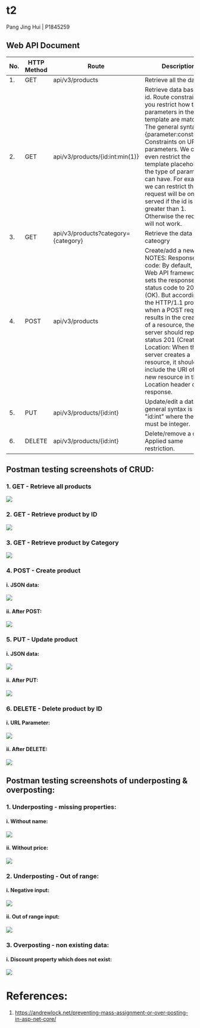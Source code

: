# t2 

Pang Jing Hui | P1845259

## Web API Document
| No. | HTTP Method  | Route | Description |
| ------------- | ------------- | ------------- | ------------- |
| 1. | GET  | api/v3/products  | Retrieve all the data.  |
| 2. | GET  | api/v3/products/{id:int:min(1)}  | Retrieve data based on id. Route constraints let you restrict how the parameters in the route template are matched. The general syntax is "{parameter:constraint}". Constraints on URL parameters. We can even restrict the template placeholder to the type of parameter it can have. For example, we can restrict that the request will be only served if the id is greater than 1. Otherwise the request will not work.   |
| 3. | GET  | api/v3/products?category={category}  | Retrieve the data by cateogry   |
| 4. | POST  | api/v3/products  | Create/add a new data. NOTES: Response code: By default, the Web API framework sets the response status code to 200 (OK). But according to the HTTP/1.1 protocol, when a POST request results in the creation of a resource, the server should reply with status 201 (Created). Location: When the server creates a resource, it should include the URI of the new resource in the Location header of the response.  |
| 5. | PUT  | api/v3/products/{id:int}  | Update/edit a data. The general syntax is "id:int" where the id must be integer.  |
| 6. | DELETE  | api/v3/products/{id:int}  | Delete/remove a data. Applied same restriction.   |


## Postman testing screenshots of CRUD:
### 1. GET - Retrieve all products
![](images/get.png)

### 2. GET - Retrieve product by ID
![](images/getbyid.png)

### 3. GET - Retrieve product by Category
![](images/category.png)

### 4. POST - Create product
#### i. JSON data: 
![](images/post.png)
#### ii. After POST:
![](images/getallafterpost.png)

### 5. PUT - Update product
#### i. JSON data:
![](images/put.png)
#### ii. After PUT:
![](images/getafterput.png)

### 6. DELETE - Delete product by ID
#### i. URL Parameter:
![](images/delete.png)
#### ii. After DELETE:
![](images/deleted.png)


## Postman testing screenshots of underposting & overposting:
### 1. Underposting - missing properties:
#### i. Without name:
![](images/missname.png)
#### ii. Without price:
![](images/missprice.png)

### 2. Underposting - Out of range:
#### i. Negative input:
![](images/neg.png)
#### ii. Out of range input:
![](images/oor.png)

### 3. Overposting - non existing data:
#### i. Discount property which does not exist:
![](images/discount.png)

# References:
1. https://andrewlock.net/preventing-mass-assignment-or-over-posting-in-asp-net-core/

